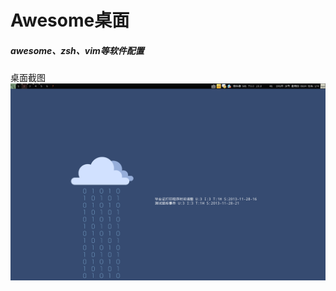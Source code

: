 # Awesome桌面
##### awesome、zsh、vim等软件配置
桌面截图  
![image](https://github.com/wxg4net/awesome/raw/master/.config/awesome/2013-11-28-213442_1440x900_scrot.png)
